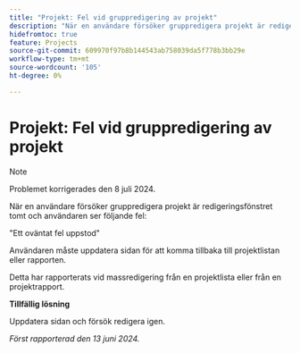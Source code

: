 ```yaml
---
title: "Projekt: Fel vid gruppredigering av projekt"
description: "När en användare försöker gruppredigera projekt är redigeringsfönstret tomt och användaren ser ett fel."
hidefromtoc: true
feature: Projects
source-git-commit: 609970f97b8b144543ab758039da5f778b3bb29e
workflow-type: tm+mt
source-wordcount: '105'
ht-degree: 0%

---
```



# Projekt: Fel vid gruppredigering av projekt

>[!NOTE]
>
>Problemet korrigerades den 8 juli 2024.

När en användare försöker gruppredigera projekt är redigeringsfönstret tomt och användaren ser följande fel:

&quot;Ett oväntat fel uppstod&quot;

Användaren måste uppdatera sidan för att komma tillbaka till projektlistan eller rapporten.

Detta har rapporterats vid massredigering från en projektlista eller från en projektrapport.

**Tillfällig lösning**

Uppdatera sidan och försök redigera igen.

_Först rapporterad den 13 juni 2024._
